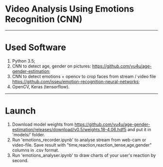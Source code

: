 # Video Analysis Using Emotions Recognition (CNN)

-----------------------------------------------

# Used Software
1. Python 3.5;
2. CNN to detect age, gender on pictures: https://github.com/yu4u/age-gender-estimation;
2. CNN to detect emotions + opencv to crop faces from stream / video file https://github.com/isseu/emotion-recognition-neural-networks;
3. OpenCV, Keras (tensorflow).

-----------------------------------------------

# Launch

1. Download model weights from https://github.com/yu4u/age-gender-estimation/releases/download/v0.5/weights.18-4.06.hdf5 and put it in 'models/' folder.
2. Run 'emotions_recorder.ipynb' to analyse stream from web-cam or video-file. Save result with "time,reaction,reaction_tense,age,gender" columns in .csv format.
3. Run 'emotions_analyser.ipynb' to draw charts of your user's reaction by second. 

